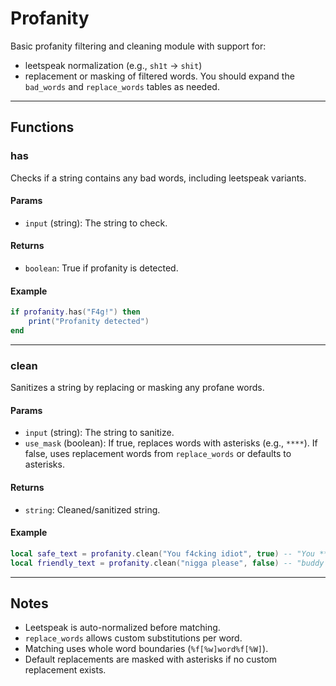 # Profanity

Basic profanity filtering and cleaning module with support for:
- leetspeak normalization (e.g., `sh1t` → `shit`)
- replacement or masking of filtered words. You should expand the `bad_words` and `replace_words` tables as needed.

---

## Functions

### has

Checks if a string contains any bad words, including leetspeak variants.

#### Params

* `input` (string): The string to check.

#### Returns

* `boolean`: True if profanity is detected.

#### Example

```lua
if profanity.has("F4g!") then
    print("Profanity detected")
end
````

---

### clean

Sanitizes a string by replacing or masking any profane words.

#### Params

* `input` (string): The string to sanitize.
* `use_mask` (boolean): If true, replaces words with asterisks (e.g., `****`). If false, uses replacement words from `replace_words` or defaults to asterisks.

#### Returns

* `string`: Cleaned/sanitized string.

#### Example

```lua
local safe_text = profanity.clean("You f4cking idiot", true) -- "You ******* idiot"
local friendly_text = profanity.clean("nigga please", false) -- "buddy please"
```

---

## Notes

* Leetspeak is auto-normalized before matching.
* `replace_words` allows custom substitutions per word.
* Matching uses whole word boundaries (`%f[%w]word%f[%W]`).
* Default replacements are masked with asterisks if no custom replacement exists.